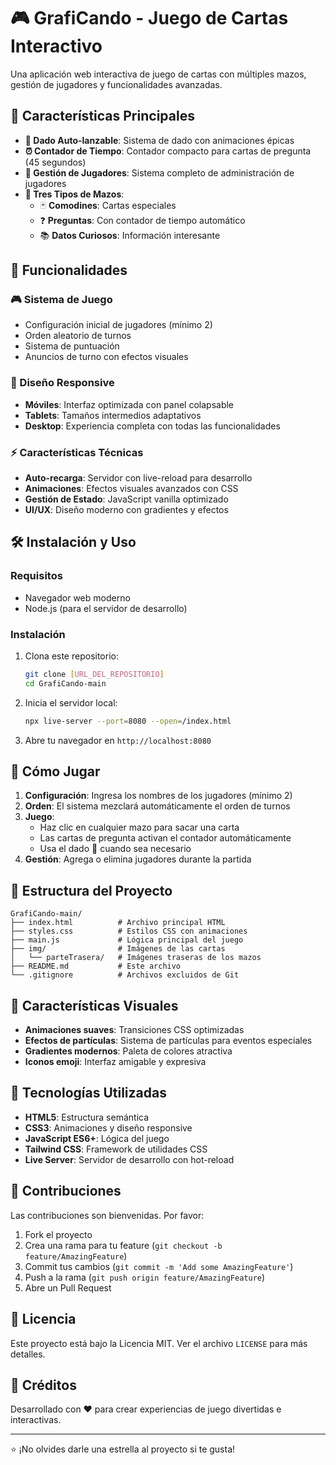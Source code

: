 # 🎮 GrafiCando - Juego de Cartas Interactivo

Una aplicación web interactiva de juego de cartas con múltiples mazos, gestión de jugadores y funcionalidades avanzadas.

## 🌟 Características Principales

- **🎲 Dado Auto-lanzable**: Sistema de dado con animaciones épicas
- **⏰ Contador de Tiempo**: Contador compacto para cartas de pregunta (45 segundos)
- **👥 Gestión de Jugadores**: Sistema completo de administración de jugadores
- **🎯 Tres Tipos de Mazos**:
  - 🃏 **Comodines**: Cartas especiales
  - ❓ **Preguntas**: Con contador de tiempo automático
  - 📚 **Datos Curiosos**: Información interesante

## 🚀 Funcionalidades

### 🎮 Sistema de Juego
- Configuración inicial de jugadores (mínimo 2)
- Orden aleatorio de turnos
- Sistema de puntuación
- Anuncios de turno con efectos visuales

### 📱 Diseño Responsive
- **Móviles**: Interfaz optimizada con panel colapsable
- **Tablets**: Tamaños intermedios adaptativos
- **Desktop**: Experiencia completa con todas las funcionalidades

### ⚡ Características Técnicas
- **Auto-recarga**: Servidor con live-reload para desarrollo
- **Animaciones**: Efectos visuales avanzados con CSS
- **Gestión de Estado**: JavaScript vanilla optimizado
- **UI/UX**: Diseño moderno con gradientes y efectos

## 🛠️ Instalación y Uso

### Requisitos
- Navegador web moderno
- Node.js (para el servidor de desarrollo)

### Instalación
1. Clona este repositorio:
   ```bash
   git clone [URL_DEL_REPOSITORIO]
   cd GrafiCando-main
   ```

2. Inicia el servidor local:
   ```bash
   npx live-server --port=8080 --open=/index.html
   ```

3. Abre tu navegador en `http://localhost:8080`

## 🎯 Cómo Jugar

1. **Configuración**: Ingresa los nombres de los jugadores (mínimo 2)
2. **Orden**: El sistema mezclará automáticamente el orden de turnos
3. **Juego**: 
   - Haz clic en cualquier mazo para sacar una carta
   - Las cartas de pregunta activan el contador automáticamente
   - Usa el dado 🎲 cuando sea necesario
4. **Gestión**: Agrega o elimina jugadores durante la partida

## 📂 Estructura del Proyecto

```
GrafiCando-main/
├── index.html          # Archivo principal HTML
├── styles.css          # Estilos CSS con animaciones
├── main.js             # Lógica principal del juego
├── img/                # Imágenes de las cartas
│   └── parteTrasera/   # Imágenes traseras de los mazos
├── README.md           # Este archivo
└── .gitignore          # Archivos excluidos de Git
```

## 🎨 Características Visuales

- **Animaciones suaves**: Transiciones CSS optimizadas
- **Efectos de partículas**: Sistema de partículas para eventos especiales
- **Gradientes modernos**: Paleta de colores atractiva
- **Iconos emoji**: Interfaz amigable y expresiva

## 🔧 Tecnologías Utilizadas

- **HTML5**: Estructura semántica
- **CSS3**: Animaciones y diseño responsive
- **JavaScript ES6+**: Lógica del juego
- **Tailwind CSS**: Framework de utilidades CSS
- **Live Server**: Servidor de desarrollo con hot-reload

## 🤝 Contribuciones

Las contribuciones son bienvenidas. Por favor:

1. Fork el proyecto
2. Crea una rama para tu feature (`git checkout -b feature/AmazingFeature`)
3. Commit tus cambios (`git commit -m 'Add some AmazingFeature'`)
4. Push a la rama (`git push origin feature/AmazingFeature`)
5. Abre un Pull Request

## 📝 Licencia

Este proyecto está bajo la Licencia MIT. Ver el archivo `LICENSE` para más detalles.

## 🎉 Créditos

Desarrollado con ❤️ para crear experiencias de juego divertidas e interactivas.

---

⭐ ¡No olvides darle una estrella al proyecto si te gusta!
